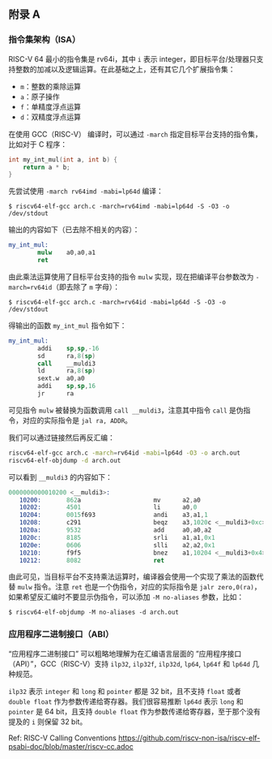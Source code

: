 
## 附录 A

### 指令集架构（ISA）

RISC-V 64 最小的指令集是 rv64i，其中 `i` 表示 integer，即目标平台/处理器只支持整数的加减以及逻辑运算。在此基础之上，还有其它几个扩展指令集：

- `m`：整数的乘除运算
- `a`：原子操作
- `f`：单精度浮点运算
- `d`：双精度浮点运算

在使用 GCC（RISC-V） 编译时，可以通过 `-march` 指定目标平台支持的指令集，比如对于 C 程序：

```c
int my_int_mul(int a, int b) {
    return a * b;
}
```

先尝试使用 `-march rv64imd -mabi=lp64d` 编译：

`$ riscv64-elf-gcc arch.c -march=rv64imd -mabi=lp64d -S -O3 -o /dev/stdout`

输出的内容如下（已去除不相关的内容）：

```s
my_int_mul:
        mulw    a0,a0,a1
        ret
```

由此乘法运算使用了目标平台支持的指令 `mulw` 实现，现在把编译平台参数改为 `-march=rv64id`（即去除了 `m` 字母）：

`$ riscv64-elf-gcc arch.c -march=rv64id -mabi=lp64d -S -O3 -o /dev/stdout`

得输出的函数 `my_int_mul` 指令如下：

```s
my_int_mul:
        addi    sp,sp,-16
        sd      ra,8(sp)
        call    __muldi3
        ld      ra,8(sp)
        sext.w  a0,a0
        addi    sp,sp,16
        jr      ra
```

可见指令 `mulw` 被替换为函数调用 `call __muldi3`，注意其中指令 `call` 是伪指令，对应的实际指令是 `jal ra, ADDR`。

我们可以通过链接然后再反汇编：

```bash
riscv64-elf-gcc arch.c -march=rv64id -mabi=lp64d -O3 -o arch.out
riscv64-elf-objdump -d arch.out
```

可以看到 `__muldi3` 的内容如下：

```s
0000000000010200 <__muldi3>:
   10200:       862a                    mv      a2,a0
   10202:       4501                    li      a0,0
   10204:       0015f693                andi    a3,a1,1
   10208:       c291                    beqz    a3,1020c <__muldi3+0xc>
   1020a:       9532                    add     a0,a0,a2
   1020c:       8185                    srli    a1,a1,0x1
   1020e:       0606                    slli    a2,a2,0x1
   10210:       f9f5                    bnez    a1,10204 <__muldi3+0x4>
   10212:       8082                    ret
```

由此可见，当目标平台不支持乘法运算时，编译器会使用一个实现了乘法的函数代替 `mulw` 指令。注意 `ret` 也是一个伪指令，对应的实际指令是 `jalr zero,0(ra)`，如果希望反汇编时不要显示伪指令，可以添加 `-M no-aliases` 参数，比如：

`$ riscv64-elf-objdump -M no-aliases -d arch.out`

### 应用程序二进制接口（ABI）

“应用程序二进制接口” 可以粗略地理解为在汇编语言层面的 ”应用程序接口（API）”，GCC（RISC-V）支持 `ilp32`, `ilp32f`, `ilp32d`, `lp64`, `lp64f` 和 `lp64d` 几种规范。

`ilp32` 表示 `integer` 和 `long` 和 `pointer` 都是 32 bit，且不支持 `float` 或者 `double float` 作为参数传递给寄存器。我们很容易推断 `lp64d` 表示 `long` 和 `pointer` 是 64 bit，且支持 `double float` 作为参数传递给寄存器，至于那个没有提及的 `i` 则保留 32 bit。



 Ref:
 RISC-V Calling Conventions
 https://github.com/riscv-non-isa/riscv-elf-psabi-doc/blob/master/riscv-cc.adoc
